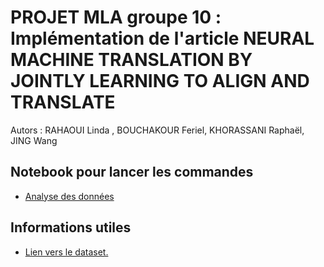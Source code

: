 PROJET MLA groupe 10 : <br>
Implémentation de l'article NEURAL MACHINE TRANSLATION BY JOINTLY LEARNING TO ALIGN AND TRANSLATE
===
Autors : RAHAOUI Linda , BOUCHAKOUR Feriel, KHORASSANI Raphaël, JING Wang 

## Notebook pour lancer les commandes
- [Analyse des données](src/Run.ipynb)

## Informations utiles


* [Lien vers le dataset.][3]


[3]: https://www.statmt.org/wmt14/translation-task.html "lien dataset"
